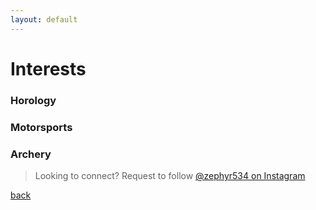 ```yaml
---
layout: default
---
```


# Interests

### Horology

### Motorsports

### Archery

> Looking to connect? Request to follow [@zephyr534 on Instagram](https://www.instagram.com/zephyr534/)

[back](./)